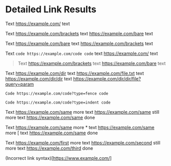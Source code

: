 # Detailed Link Results

Text https://example.com/ text

Text <https://example.com/brackets> text https://example.com/bare text

Text https://example.com/bare text <https://example.com/brackets> text

Text `code https://example.com/code code` text https://example.com/ text

> Text <https://example.com/brackets> text https://example.com/bare text

Text https://example.com/dir
text https://example.com/file.txt
text <https://example.com/dir/dir>
text https://example.com/dir/dir/file?query=param

```text
Code https://example.com/code?type=fence code
```

    Code https://example.com/code?type=indent code

Text <https://example.com/same> more text https://example.com/same still more text <https://example.com/same> done

Text <https://example.com/same> more \* text https://example.com/same more \[ text <https://example.com/same> done

Text https://example.com/first more text https://example.com/second still more text https://example.com/third done

(Incorrect link syntax)[https://www.example.com/]
